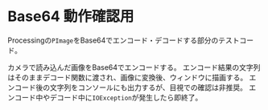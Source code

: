 # Base64 動作確認用

Processingの`PImage`をBase64でエンコード・デコードする部分のテストコード。

カメラで読み込んだ画像をBase64でエンコードする。
エンコード結果の文字列はそのままデコード関数に渡され、画像に変換後、ウィンドウに描画する。
エンコード後の文字列をコンソールにも出力するが、目視での確認は非推奨。
エンコード中やデコード中に`IOException`が発生したら即終了。
